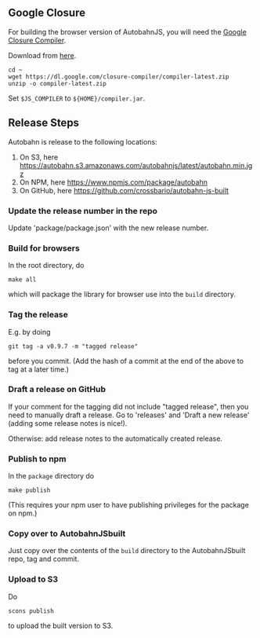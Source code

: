 ## Google Closure

For building the browser version of AutobahnJS, you will need the [Google Closure Compiler](https://developers.google.com/closure/compiler/index).

Download from [here](https://dl.google.com/closure-compiler/compiler-latest.zip).

    cd ~
    wget https://dl.google.com/closure-compiler/compiler-latest.zip
    unzip -o compiler-latest.zip

Set `$JS_COMPILER` to `${HOME}/compiler.jar`.


## Release Steps

Autobahn is release to the following locations:

1. On S3, here https://autobahn.s3.amazonaws.com/autobahnjs/latest/autobahn.min.jgz
2. On NPM, here https://www.npmjs.com/package/autobahn
3. On GitHub, here https://github.com/crossbario/autobahn-js-built

### Update the release number in the repo

Update 'package/package.json' with the new release number.


### Build for browsers

In the root directory, do

```
make all
```

which will package the library for browser use into the `build` directory.


### Tag the release

E.g. by doing

```
git tag -a v0.9.7 -m "tagged release"
```

before you commit. (Add the hash of a commit at the end of the above to tag at a later time.)


### Draft a release on GitHub

If your comment for the tagging did not include "tagged release", then you need to manually draft a release. Go to 'releases' and 'Draft a new release' (adding some release notes is nice!).

Otherwise: add release notes to the automatically created release.


### Publish to npm

In the `package` directory do

```
make publish
```

(This requires your npm user to have publishing privileges for the package on npm.)


### Copy over to AutobahnJSbuilt

Just copy over the contents of the `build` directory to the AutobahnJSbuilt repo, tag and commit.


### Upload to S3

Do

```
scons publish
```

to upload the built version to S3.
